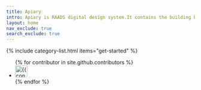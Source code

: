 ```yaml
---
title: Apiary
intro: Apiary is RAADS digital design system.It contains the building blocks for all digital applications maintained by the RAA digital team.
layout: home
nav_exclude: true
search_exclude: true
---
```



{% include category-list.html items="get-started" %}


<ul class="list-style-none">
{% for contributor in site.github.contributors %}
  <li class="d-inline-block mr-1">
     <a href="{{ contributor.html_url }}"><img src="{{ contributor.avatar_url }}" width="32" height="32" alt="{{ contributor.login }}"></a>
  </li>
{% endfor %}
</ul>
